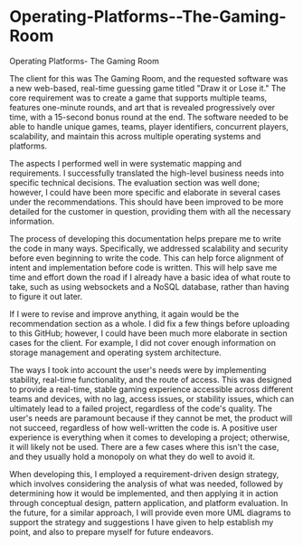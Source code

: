 # Operating-Platforms--The-Gaming-Room
Operating Platforms- The Gaming Room

The client for this was The Gaming Room, and the requested software was a new web-based, real-time guessing game titled "Draw it or Lose it." The core requirement was to create a game that supports multiple teams, features one-minute rounds, and art that is revealed progressively over time, with a 15-second bonus round at the end. The software needed to be able to handle unique games, teams, player identifiers, concurrent players, scalability, and maintain this across multiple operating systems and platforms.

The aspects I performed well in were systematic mapping and requirements. I successfully translated the high-level business needs into specific technical decisions. The evaluation section was well done; however, I could have been more specific and elaborate in several cases under the recommendations. This should have been improved to be more detailed for the customer in question, providing them with all the necessary information.

The process of developing this documentation helps prepare me to write the code in many ways. Specifically, we addressed scalability and security before even beginning to write the code. This can help force alignment of intent and implementation before code is written. This will help save me time and effort down the road if I already have a basic idea of what route to take, such as using websockets and a NoSQL database, rather than having to figure it out later.

If I were to revise and improve anything, it again would be the recommendation section as a whole. I did fix a few things before uploading to this GitHub; however, I could have been much more elaborate in section cases for the client. For example, I did not cover enough information on storage management and operating system architecture. 

The ways I took into account the user's needs were by implementing stability, real-time functionality, and the route of access. This was designed to provide a real-time, stable gaming experience accessible across different teams and devices, with no lag, access issues, or stability issues, which can ultimately lead to a failed project, regardless of the code's quality. The user's needs are paramount because if they cannot be met, the product will not succeed, regardless of how well-written the code is. A positive user experience is everything when it comes to developing a project; otherwise, it will likely not be used. There are a few cases where this isn't the case, and they usually hold a monopoly on what they do well to avoid it.

When developing this, I employed a requirement-driven design strategy, which involves considering the analysis of what was needed, followed by determining how it would be implemented, and then applying it in action through conceptual design, pattern application, and platform evaluation. In the future, for a similar approach, I will provide even more UML diagrams to support the strategy and suggestions I have given to help establish my point, and also to prepare myself for future endeavors.


